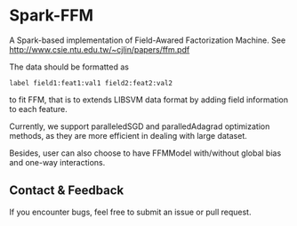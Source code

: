 # Spark-FFM
A Spark-based implementation of Field-Awared Factorization Machine. See
http://www.csie.ntu.edu.tw/~cjlin/papers/ffm.pdf

The data should be formatted as

	label field1:feat1:val1 field2:feat2:val2

to fit FFM, that is to extends LIBSVM data format by adding field information to each feature.

Currently, we support paralleledSGD and paralledAdagrad optimization methods, as they are more
efficient in dealing with large dataset.

Besides, user can also choose to have FFMModel with/without global bias and one-way
interactions.

## Contact & Feedback

 If you encounter bugs, feel free to submit an issue or pull request.

